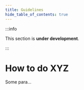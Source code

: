 ```yaml
---
title: Guidelines
hide_table_of_contents: true
---
```


:::info

This section is **under development**.

:::

# How to do XYZ

Some para...
